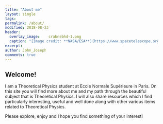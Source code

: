 ```yaml
---
title: "About me"
layout: single
tags:
permalink: /about/
modified: 2018-08-23
header:
  overlay_image:  	crabnebhd-1.png
  caption: "[Image credit: **NASA/ESA**](https://www.spacetelescope.org/images/heic0515a/)"
excerpt: 
author: John_Joseph
comments: true
---
```


## Welcome!
I am a Theoretical Physics student at Ecole Normale Supérieure in Paris. On this site you will find more about me and my path through the beautiful subject that is Theoretical Physics. I will also share resources which I find particularly interesting, useful and well done along with other various items related to Theoretical Physics. 

Please explore, enjoy and I hope you find something of your interest!




